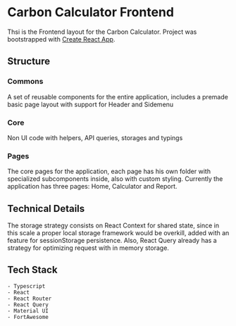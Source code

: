# Carbon Calculator Frontend

Thsi is the Frontend layout for the Carbon Calculator.
Project was bootstrapped with [Create React App](https://github.com/facebook/create-react-app).

## Structure

### Commons

A set of reusable components for the entire application, includes a premade basic page layout with support for Header and Sidemenu

### Core

Non UI code with helpers, API queries, storages and typings

### Pages

The core pages for the application, each page has his own folder with specialized subcomponents inside, also with custom styling.
Currently the application has three pages: Home, Calculator and Report.

## Technical Details

The storage strategy consists on React Context for shared state, since in this scale a proper local storage framework would be overkill, added with an feature for sessionStorage persistence. Also, React Query already has a strategy for optimizing request with in memory storage.

## Tech Stack

    - Typescript
    - React
    - React Router
    - React Query
    - Material UI
    - FortAwesome
